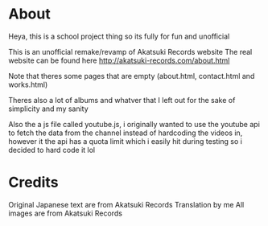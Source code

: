 About
=======

Heya, this is a school project thing so its fully for fun and unofficial

This is an unofficial remake/revamp of Akatsuki Records website 
The real website can be found here http://akatsuki-records.com/about.html

Note that theres some pages that are empty (about.html, contact.html and works.html)

Theres also a lot of albums and whatver that I left out for the sake of simplicity and my sanity

Also the a js file called youtube.js, i originally wanted to use the youtube api to fetch the data from the channel instead of hardcoding the videos in, however it the api has a quota limit which i easily hit during testing so i decided to hard code it lol

Credits
=======

Original Japanese text are from Akatsuki Records
Translation by me
All images are from Akatsuki Records

